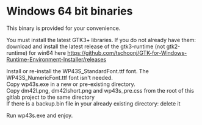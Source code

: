 # Windows 64 bit binaries  
This binary is provided for your convenience.  

You must install the latest GTK3+ libraries. If you do not already have them: download and install the latest release of the gtk3-runtime (not gtk2-runtime) for win64 here https://github.com/tschoonj/GTK-for-Windows-Runtime-Environment-Installer/releases

Install or re-install the WP43S_StandardFont.ttf font. The WP43S_NumericFont.ttf font isn't needed.  
Copy wp43s.exe in a new or pre-existing directory.  
Copy dm42l.png, dm42lshort.png and wp43s_pre.css from the root of this gitlab project to the same directory  
If there is a backup.bin file in your already existing directory: delete it  

Run wp43s.exe and enjoy.
